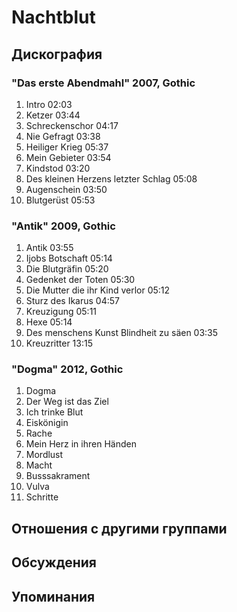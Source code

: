 # Nachtblut



## Дискография

### "Das erste Abendmahl" 2007, Gothic

1.	 Intro	02:03	 
2.	 Ketzer	03:44
3.	 Schreckenschor	04:17
4.	 Nie Gefragt	03:38
5.	 Heiliger Krieg	05:37
6.	 Mein Gebieter	03:54
7.	 Kindstod	03:20
8.	 Des kleinen Herzens letzter Schlag	05:08
9.	 Augenschein	03:50
10.	 Blutger&#252;st	05:53

### "Antik" 2009, Gothic

1.	 Antik	03:55
2.	 Ijobs Botschaft	05:14
3.	 Die Blutgr&#228;fin	05:20
4.	 Gedenket der Toten	05:30
5.	 Die Mutter die ihr Kind verlor	05:12
6.	 Sturz des Ikarus	04:57	
7.	 Kreuzigung	05:11
8.	 Hexe	05:14
9.	 Des menschens Kunst Blindheit zu s&#228;en	03:35
10.	 Kreuzritter	13:15

### "Dogma" 2012, Gothic

1.	 Dogma
2.	 Der Weg ist das Ziel
3.	 Ich trinke Blut	 
4.	 Eisk&#246;nigin
5.	 Rache
6.	 Mein Herz in ihren H&#228;nden	 
7.	 Mordlust
8.	 Macht	 
9.	 Busssakrament
10.	 Vulva
11.	 Schritte


## Отношения с другими группами


## Обсуждения


## Упоминания


